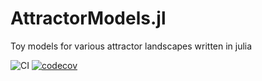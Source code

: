# AttractorModels.jl
Toy models for various attractor landscapes written in julia

![CI](https://github.com/grero/AttractorModels.jl/actions/workflows/ci.yml/badge.svg)
[![codecov](https://codecov.io/gh/grero/AttractorModels.jl/branch/master/graph/badge.svg?token=71vAhb76D6)](https://codecov.io/gh/grero/AttractorModels.jl)
